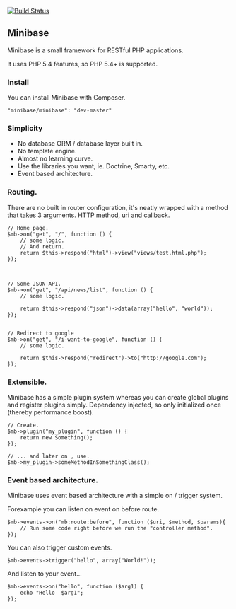 [![Build Status](https://travis-ci.org/peec/minibase.png?branch=master)](https://travis-ci.org/peec/minibase)


## Minibase

Minibase is a small framework for RESTful PHP applications.

It uses PHP 5.4 features, so PHP 5.4+ is supported.


### Install

You can install Minibase with Composer.

	"minibase/minibase": "dev-master"


### Simplicity

- No database ORM / database layer built in.
- No template engine.
- Almost no learning curve.
- Use the libraries you want, ie. Doctrine, Smarty, etc.
- Event based architecture.


### Routing.

There are no built in router configuration, it's neatly wrapped with a method that takes 3 arguments. HTTP method, uri and callback. 


	// Home page.
	$mb->on("get", "/", function () {
		// some logic.
		// And return.
		return $this->respond("html")->view("views/test.html.php");
	});



	// Some JSON API.
	$mb->on("get", "/api/news/list", function () {
		// some logic.

		return $this->respond("json")->data(array("hello", "world"));
	});


	// Redirect to google
	$mb->on("get", "/i-want-to-google", function () {
		// some logic.

		return $this->respond("redirect")->to("http://google.com");
	});


### Extensible.

Minibase has a simple plugin system whereas you can create global plugins and register plugins simply. Dependency injected, so only initialized once (thereby performance boost).

	// Create.
	$mb->plugin("my_plugin", function () {
		return new Something();
	});

	// ... and later on , use.
	$mb->my_plugin->someMethodInSomethingClass();



### Event based architecture.

Minibase uses event based architecture with a simple on / trigger system.

Forexample you can listen on event on before route.

	$mb->events->on("mb:route:before", function ($uri, $method, $params){
		// Run some code right before we run the "controller method".
	});

You can also trigger custom events.

	$mb->events->trigger("hello", array("World!"));


And listen to your event...

	$mb->events->on("hello", function ($arg1) {
		echo "Hello  $arg1";
	});


